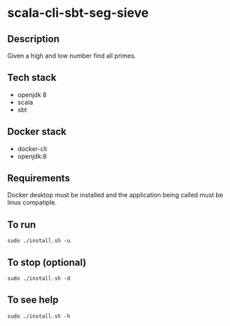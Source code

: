 # scala-cli-sbt-seg-sieve

## Description
Given a high and low number find all primes.

## Tech stack
- openjdk 8
- scala
- sbt

## Docker stack
- docker-cli
- openjdk:8

## Requirements
Docker desktop must be installed and the application
being called must be linux compatiple.

## To run
`sudo ./install.sh -u`

## To stop (optional)
`sudo ./install.sh -d`

## To see help
`sudo ./install.sh -h`
